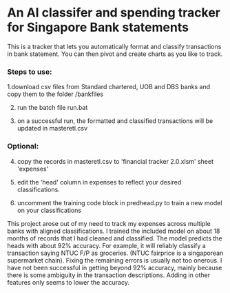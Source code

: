 # An AI classifer and spending tracker for Singapore Bank statements 



This is a tracker that lets you automatically format and classify transactions in bank statement. You can then pivot and create charts as you like to track. 

### Steps to use:

1.download csv files from Standard chartered, UOB and DBS banks and copy them to the folder /bankfiles

2. run the batch file run.bat

3. on a successful run, the formatted and classified transactions will be updated in masteretl.csv

### Optional: 

4. copy the records in masteretl.csv to 'financial tracker 2.0.xlsm' sheet 'expenses'

5. edit the 'head' column in expenses to reflect your desired classifications. 

6. uncomment the training code block in predhead.py to train a new model on your classifications


This project arose out of my need to track my expenses across multiple banks with aligned classifications. 
I  trained the included model on about 18 months of records that I had cleaned and classified. The model predicts the heads with about 92% accuracy. For example, it will reliably classify a transaction saying NTUC F/P as groceries. (NTUC fairprice is a singaporean supermarket chain). Fixing the remaining errors is usually not too onerous. 
I have not been successful in getting beyond 92% accuracy, mainly because there is some ambiguity in the transaction descriptions. Adding in other features only seems to lower the accuracy. 




